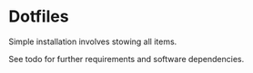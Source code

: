 # Dotfiles
Simple installation involves stowing all items.

See todo for further requirements and software dependencies.
